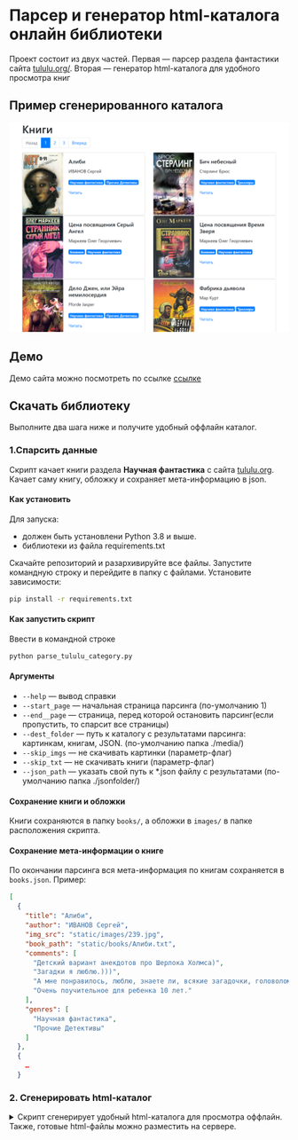 
# Парсер и генератор html-каталога онлайн библиотеки

Проект состоит из двух частей. Первая — парсер раздела фантастики сайта 
[tululu.org/](https://tululu.org/l55/). Вторая — генератор html-каталога для удобного 
просмотра книг
## Пример сгенерированного каталога

![Webapp Screenshot](https://github.com/fdrov/books-library-restyle-3/raw/master/pages/demo.png)

  
## Демо

Демо сайта можно посмотреть по ссылке [ссылке](https://fdrov.github.io/books-library-restyle-3/pages/index1.html)

## Скачать библиотеку

Выполните два шага ниже и получите удобный оффлайн каталог.


### 1.Спарсить данные

Скрипт качает книги раздела **Научная фантастика** с сайта [tululu.org](https://tululu.org/).
Качает саму книгу, обложку и сохраняет мета-информацию в json. 

#### Как установить
Для запуска:
* должен быть установлени Python 3.8 и выше.
* библиотеки из файла requirements.txt
  

Скачайте репозиторий и разархивируйте все файлы.
Запустите командную строку и перейдите в папку с файлами.
Установите зависимости:

```bash
pip install -r requirements.txt
```

#### Как запустить скрипт

Ввести в командной строке 
```bash
python parse_tululu_category.py
```

#### Аргументы
* `--help` — вывод справки
* `--start_page` — начальная страница парсинга (по-умолчанию 1)
* `--end__page` — страница, перед которой остановить парсинг(если пропустить,
то спарсит все страницы)
* `--dest_folder` — путь к каталогу с результатами парсинга: картинкам,
книгам, JSON. (по-умолчанию папка ./media/)
* `--skip_imgs` — не скачивать картинки (параметр-флаг)
* `--skip_txt` — не скачивать книги (параметр-флаг)
* `--json_path` — указать свой путь к *.json файлу с результатами 
(по-умолчанию папка ./jsonfolder/)
  
#### Сохранение книги и обложки

Книги сохраняются в папку `books/`, а обложки в `images/` в папке расположения скрипта.

#### Сохранение мета-информации о книге

По окончании парсинга вся мета-информация по книгам сохраняется в `books.json`.
Пример:
```json
[
  {
    "title": "Алиби",
    "author": "ИВАНОВ Сергей",
    "img_src": "static/images/239.jpg",
    "book_path": "static/books/Алиби.txt",
    "comments": [
      "Детский вариант анекдотов про Шерлока Холмса)",
      "Загадки я люблю.)))",
      "А мне понравилось, люблю, знаете ли, всякие загадочки, головоломочки, кроссвордики, Гимнастика ума, одним словом... \nВо всём можно найти положительные моменты, не разгадал загадку, так хоть гренки научился готовить отменные... :-)",
      "Очень поучительное для ребенка 10 лет."
    ],
    "genres": [
      "Научная фантастика",
      "Прочие Детективы"
    ]
  },
  {
    …
  }
  ```

### 2. Сгенерировать html-каталог

<details>
  <summary>Скрипт сгенерирует удобный html-каталога для просмотра оффлайн.
Также, готовые html-файлы можно разместить на сервере.</summary>

Запускаем скрипт
```bash
python render_website.py
```

Скрипт на основе шаблона template.html сгенерирует в папке pages html-страницы 
с книгами. 

Чтобы пользоваться библиотекой — закройте скрипт и откройте index1.html 
в папке ./pages.
___
Если хотите редактировать шаблон библиотеки, то не закрывайте скрипт. Тогда он
будет отслеживать изменения в файле template.html.

По-умолчанию скрипт разбивает весь спаршенный каталог на страницы по 10 книг.
Обратите внимание на структуру тестовых папок. Она нужна для успешной работы
скрипта.

```shell
├───pages  # сгенерированные страницы index.html1, index.html2 и тд
├───static  # css и js файлы библиотеки bootstrap
│   ├───icons  # favicons
├───media
│   ├───books  # файлы книг
│   ├───images # обложки книг
│   └───jsonfolder # папка для файла с мета-информацией о книгах
```

</details>
